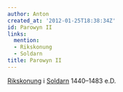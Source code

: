 ```yaml
---
author: Anton
created_at: '2012-01-25T18:38:34Z'
id: Parowyn II
links:
  mention:
  - Rikskonung
  - Soldarn
title: Parowyn II
---
```


[Rikskonung] i [Soldarn] 1440–1483 e.D.

  [Rikskonung]: Rikskonung
  [Soldarn]: Soldarn
